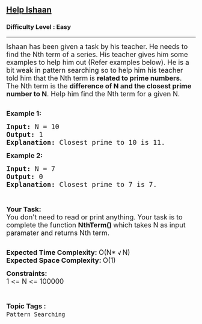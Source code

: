 <h2><a href="https://practice.geeksforgeeks.org/problems/help-ishaan5837/1?page=1&category=Advanced%20Data%20Structure,Pattern%20Searching&difficulty=Easy&sortBy=submissions">Help Ishaan</a></h2><h3>Difficulty Level : Easy</h3><hr><div class="problems_problem_content__Xm_eO"><p><span style="font-size:18px">Ishaan has been given a task by his teacher. He needs to find the Nth term of a series. His teacher gives him some examples to help him out (Refer examples below). He is a bit weak in pattern searching so to help him his teacher told him that the Nth term is <strong>related to prime numbers</strong>. The Nth term is the <strong>difference of N and the closest prime number to N</strong>.&nbsp;Help him find the Nth term for a given N.</span><br>
&nbsp;</p>

<p><span style="font-size:18px"><strong>Example 1:</strong></span></p>

<pre><span style="font-size:18px"><strong>Input:</strong>&nbsp;N = 10
<strong>Output: </strong>1
<strong>Explanation: </strong>Closest prime to 10 is 11.</span>
</pre>

<p><span style="font-size:18px"><strong>Example 2:</strong></span></p>

<pre><span style="font-size:18px"><strong>Input: </strong>N = 7
<strong>Output: </strong>0
<strong>Explanation: </strong>Closest prime to 7 is 7.</span>
</pre>

<p>&nbsp;</p>

<p><span style="font-size:18px"><strong>Your Task:</strong><br>
You don't need to read or print anything. Your task is to complete the function&nbsp;<strong>NthTerm()&nbsp;</strong>which takes N as input paramater and returns Nth term.</span><br>
&nbsp;</p>

<p><span style="font-size:18px"><strong>Expected Time Complexity:&nbsp;</strong>O(N* </span><strong>√&nbsp;</strong><span style="font-size:18px">N)<br>
<strong>Expected Space Complexity:&nbsp;</strong>O(1)</span></p>

<p><span style="font-size:18px"><strong>Constraints:</strong><br>
1 &lt;= N &lt;= 100000</span></p>
</div><br><p><span style=font-size:18px><strong>Topic Tags : </strong><br><code>Pattern Searching</code>&nbsp;